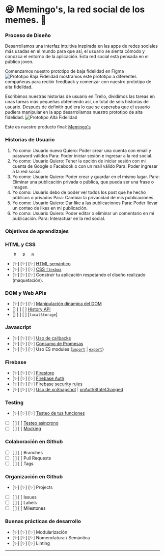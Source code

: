 # 😆 Memingo's, la red social de los memes. 💩

### Proceso de Diseño
Desarrollamos una interfaz intuitiva inspirada en las apps de redes sociales más usadas en el mundo para que así, el usuario se sienta cómodo y conozca el entorno de la aplicación. Esta red social está pensada en el público joven.

Comenzamos nuestro prototipo de baja fidelidad en Figma ![Prototipo Baja Fidelidad](Imágenes/memingos.png) mostramos este prototipo a diferentes compañeras para recibir feedback y comenzar con nuestro prototipo de alta fidelidad. 

Escribimos nuestras historias de usuario en Trello, dividimos las tareas en unas tareas más pequeñas obteniendo así, un total de seis historias de usuario.
Después de definitir qué era lo que se esperaba que el usuario pudiera manipular en la app desarrollamos nuestro prototipo de alta fidelidad.
![Prototipo Alta Fidelidad](Imágenes/prototipo.png)

Este es nuestro producto final: [Memingo's](https://fasez26.github.io/CDMX009-Social-Network/src/index.html)

### Historias de Usuario

1. Yo como: Usuario nuevo Quiero: Poder crear una cuenta con email y password válidos Para: Poder iniciar sesión e ingresar a la red social.
2. Yo como: Usuario Quiero: Tener la opción de iniciar sesión con mi cuenta de Google o Facebook o con un mail válido Para: Poder ingresar a la red social.
3. Yo como: Usuario Quiero: Poder crear y guardar en el mismo lugar. Para: Eliminar una publicación privada o pública, que pueda ser una frase o imagen.
4. Yo como: Usuario debo de poder ver todos los post que he hecho públicos o privados Para: Cambiar la privacidad de mis publicaciones.
5. Yo como: Usuario Quiero: Dar like a las publicaciones Para: Poder llevar un conteo de likes en mi publicación.
6. Yo como: Usuario Quiero: Poder editar o eliminar un comentario en mi publicación. Para: Interactuar en la red social.


### Objetivos de aprendizajes


### HTML y CSS
        M   D   N 
* [✨] [✨] [✨] [HTML semántico](https://developer.mozilla.org/en-US/docs/Glossary/Semantics#Semantics_in_HTML)
* [✨] [✨] [✨]  [CSS `flexbox`](https://css-tricks.com/snippets/css/a-guide-to-flexbox/)
* [✨] [✨] [✨]  Construir tu aplicación respetando el diseño realizado (maquetación).

### DOM y Web APIs

* [✨] [✨] [✨]  [Manipulación dinámica del DOM](https://developer.mozilla.org/es/docs/Referencia_DOM_de_Gecko/Introducci%C3%B3n)
* [] [ ] [ ]  [History API](https://developer.mozilla.org/es/docs/DOM/Manipulando_el_historial_del_navegador)
* [] [ ] [ ]  [`localStorage`]

### Javascript

* [✨] [✨] [✨]  [Uso de callbacks](https://developer.mozilla.org/es/docs/Glossary/Callback_function)
* [✨] [✨] [✨]  [Consumo de Promesas](https://scotch.io/tutorials/javascript-promises-for-dummies#toc-consuming-promises)
* [✨] [✨] [✨]  Uso ES modules
([`import`](https://developer.mozilla.org/en-US/docs/Web/JavaScript/Reference/Statements/import)
| [`export`](https://developer.mozilla.org/en-US/docs/Web/JavaScript/Reference/Statements/export))

### Firebase

* [✨] [✨] [✨]  [Firestore](https://firebase.google.com/docs/firestore)
* [✨] [✨] [✨]  [Firebase Auth](https://firebase.google.com/docs/auth/web/start)
* [✨] [✨] [✨]  [Firebase security rules](https://firebase.google.com/docs/rules)
* [✨] [✨] [✨]  [Uso de onSnapshot](https://firebase.google.com/docs/firestore/query-data/listen)
| [onAuthStateChanged](https://firebase.google.com/docs/auth/web/start#set_an_authentication_state_observer_and_get_user_data)

### Testing

* [✨] [✨] [✨]  [Testeo de tus funciones](https://jestjs.io/docs/es-ES/getting-started)
* [ ] [ ] [ ]  [Testeo asíncrono](https://jestjs.io/docs/es-ES/asynchronous)
* [ ] [ ] [ ]  [Mocking](https://jestjs.io/docs/es-ES/manual-mocks)

### Colaboración en Github

* [ ] [ ] [ ]  Branches
* [ ] [ ] [ ]  Pull Requests
* [ ] [ ] [ ]  Tags

### Organización en Github

* [✨] [✨] [✨]  Projects
* [ ] [ ] [ ]  Issues
* [ ] [ ] [ ]  Labels
* [ ] [ ] [ ]  Milestones

### Buenas prácticas de desarrollo

* [✨] [✨] [✨]  Modularización
* [✨] [✨] [✨]  Nomenclatura / Semántica
* [✨] [✨] [✨]  Linting

***

